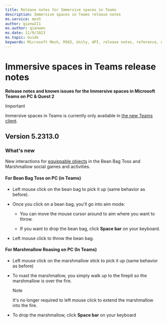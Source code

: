 ```yaml
---
title: Release notes for Immersive spaces in Teams
description: Immersive spaces in Teams release notes
ms.service: mesh
author: qianw211    
ms.author: qianwen
ms.date: 11/9/2023
ms.topic: Guide
keywords: Microsoft Mesh, M365, Unity, API, release notes, reference, documentation, features, performance
---
```


# Immersive spaces in Teams release notes

**Release notes and known issues for the Immersive spaces in Microsoft Teams on PC & Quest 2**

>[!Important]
>Immersive spaces in Teams is currently only available in [the new Teams client](https://www.microsoft.com/microsoft-teams/download-app).

## Version 5.2313.0

### What's new

New interactions for [equippable objects](/mesh/develop/enhance-your-environment/avatar-and-object-interactions/interactables#equippable-objects) in the Bean Bag Toss and Marshmallow social games and activities.

#### For Bean Bag Toss on PC (in Teams)

* Left mouse click on the bean bag to pick it up (same behavior as before).

* Once you click on a bean bag, you'll go into aim mode:  

    * You can move the mouse cursor around to aim where you want to throw.

    * If you want to drop the bean bag, click **Space bar** on your keyboard. 

* Left mouse click to throw the bean bag.

#### For Marshmallow Roasing on PC (In Teams)

* Left mouse click on the marshmallow stick to pick it up (same behavior as before)

* To roast the marshmallow, you simply walk up to the firepit so the marshmallow is over the fire.  

    >[!Note]
    >It's no longer required to left mouse click to extend the marshmallow into the fire.

* To drop the marshmallow, click **Space bar** on your keyboard



